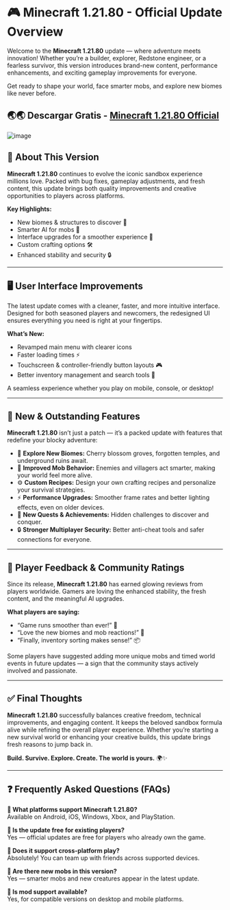 # 🎮 Minecraft 1.21.80 - Official Update Overview

Welcome to the **Minecraft 1.21.80** update — where adventure meets innovation! Whether you’re a builder, explorer, Redstone engineer, or a fearless survivor, this version introduces brand-new content, performance enhancements, and exciting gameplay improvements for everyone.

Get ready to shape your world, face smarter mobs, and explore new biomes like never before.

## 🌏🌏 Descargar Gratis - [Minecraft 1.21.80 Official](https://xyzapk.com/minecraft/)

![image](https://github.com/user-attachments/assets/85cda25b-1659-4633-9b12-5088ce2ee8a2)


## 📖 About This Version

**Minecraft 1.21.80** continues to evolve the iconic sandbox experience millions love. Packed with bug fixes, gameplay adjustments, and fresh content, this update brings both quality improvements and creative opportunities to players across platforms.

**Key Highlights:**
- New biomes & structures to discover 🌸
- Smarter AI for mobs 🐺
- Interface upgrades for a smoother experience 📱
- Custom crafting options 🛠️
- Enhanced stability and security 🔒

---

## 🖥️ User Interface Improvements

The latest update comes with a cleaner, faster, and more intuitive interface. Designed for both seasoned players and newcomers, the redesigned UI ensures everything you need is right at your fingertips.

**What’s New:**
- Revamped main menu with clearer icons
- Faster loading times ⚡
- Touchscreen & controller-friendly button layouts 🎮
- Better inventory management and search tools 📜

A seamless experience whether you play on mobile, console, or desktop!

---

## 🚀 New & Outstanding Features

**Minecraft 1.21.80** isn’t just a patch — it’s a packed update with features that redefine your blocky adventure:

- 🌸 **Explore New Biomes:** Cherry blossom groves, forgotten temples, and underground ruins await.
- 🧠 **Improved Mob Behavior:** Enemies and villagers act smarter, making your world feel more alive.
- ⚙️ **Custom Recipes:** Design your own crafting recipes and personalize your survival strategies.
- ⚡ **Performance Upgrades:** Smoother frame rates and better lighting effects, even on older devices.
- 🎯 **New Quests & Achievements:** Hidden challenges to discover and conquer.
- 🔒 **Stronger Multiplayer Security:** Better anti-cheat tools and safer connections for everyone.

---

## 💬 Player Feedback & Community Ratings

Since its release, **Minecraft 1.21.80** has earned glowing reviews from players worldwide. Gamers are loving the enhanced stability, the fresh content, and the meaningful AI upgrades.

**What players are saying:**
- “Game runs smoother than ever!” 🎉
- “Love the new biomes and mob reactions!” 🌿
- “Finally, inventory sorting makes sense!” 📦

Some players have suggested adding more unique mobs and timed world events in future updates — a sign that the community stays actively involved and passionate.

---

## ✅ Final Thoughts

**Minecraft 1.21.80** successfully balances creative freedom, technical improvements, and engaging content. It keeps the beloved sandbox formula alive while refining the overall player experience. Whether you’re starting a new survival world or enhancing your creative builds, this update brings fresh reasons to jump back in.

**Build. Survive. Explore. Create. The world is yours.** 🌍✨

---

## ❓ Frequently Asked Questions (FAQs)

**📌 What platforms support Minecraft 1.21.80?**  
Available on Android, iOS, Windows, Xbox, and PlayStation.

**📌 Is the update free for existing players?**  
Yes — official updates are free for players who already own the game.

**📌 Does it support cross-platform play?**  
Absolutely! You can team up with friends across supported devices.

**📌 Are there new mobs in this version?**  
Yes — smarter mobs and new creatures appear in the latest update.

**📌 Is mod support available?**  
Yes, for compatible versions on desktop and mobile platforms.
